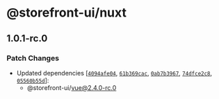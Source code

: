# @storefront-ui/nuxt

## 1.0.1-rc.0

### Patch Changes

- Updated dependencies [[`4094afe04`](https://github.com/vuestorefront/storefront-ui/commit/4094afe045b06a57c90f67826300aad95b1f5426), [`61b369cac`](https://github.com/vuestorefront/storefront-ui/commit/61b369cac79264f866c92be8db5b7a89a06835c4), [`0ab7b3967`](https://github.com/vuestorefront/storefront-ui/commit/0ab7b3967e0fab002ed0f59bd3491f6a3d046319), [`74dfce2c8`](https://github.com/vuestorefront/storefront-ui/commit/74dfce2c8aab7e959de40672c787d489bfe31537), [`05560b55d`](https://github.com/vuestorefront/storefront-ui/commit/05560b55ddd0fe8c6e1225b083530841f93ec8ba)]:
  - @storefront-ui/vue@2.4.0-rc.0
